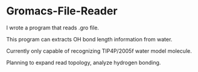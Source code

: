 # Gromacs-File-Reader
I wrote a program that reads .gro file.

This program can extracts OH bond length information from water.

Currently only capable of recognizing TIP4P/2005f water model molecule.

Planning to expand read topology, analyze hydrogen bonding.

